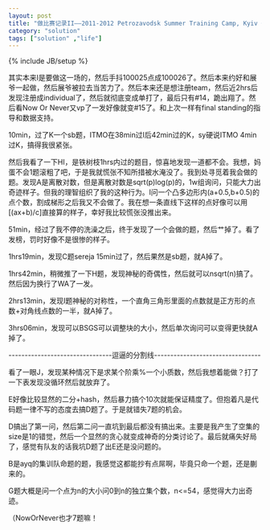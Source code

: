 ```yaml
---
layout: post
title: "做比赛记录II——2011-2012 Petrozavodsk Summer Training Camp, Kyiv + Kharkov NU Contest"
category: "solution"
tags: ["solution" ,"life"]
---
```

{% include JB/setup %}

其实本来I是要做这一场的，然后手抖100025点成100026了。然后本来约好和展爷一起做，然后展爷被拉去当苦力了。然后本来还是想注册team，然后近2hrs后发现注册成individual了，然后就彻底变成单打了，最后只有#14，跪出翔了。然后看Now Or Never又vp了一发好像就变#15了。和上次一样有final standing的指导和数据支持。

10min，过了K一个sb题，ITMO在38min过I后42min过的K，sy硬说ITMO 4min过K，搞得我很紧张。

然后我看了一下HI，是铁树枝1hrs内过的题目，惊喜地发现一道都不会。我想，妈蛋不会1题滚粗了吧，于是我就慌张不知所措被水淹没了。我到处寻觅着我会做的题。发现A是离散对数，但是离散对数是sqrt(p)log(p)的，1w组询问，只能大力出奇迹样子。但我的理智组织了我的这种行为。I问一个凸多边形内(a+0.5,b+0.5)的点个数，割成梯形之后我又不会做了。我在想一条直线下这样的点好像可以用[(ax+b)/c]直接算的样子，幸好我比较慌张没推出来。

51min，经过了我不停的洗澡之后，终于发现了一个会做的题，然后艹掉了。看了发榜，罚时好像不是很惨的样子。

1hrs19min，发现C题sereja 15min过了，然后果然是sb题，就A掉了。

1hrs42min，稍微推了一下H题，发现神秘的奇偶性，然后就可以nsqrt(n)搞了。然后因为换行了WA了一发。

2hrs13min，发现I题神秘的对称性，一个直角三角形里面的点数就是正方形的点数+对角线点数的一半，就A掉了。

3hrs06min，发现可以BSGS可以调整块的大小，然后单次询问可以变得更快就A掉了。

--------------------------------逗逼的分割线---------------------------------

看了一眼J，发现某种情况下是求某个阶乘%一个小质数，然后我想着能做？打了一下表发现没循环然后就放弃了。

E好像比较显然的二分+hash，然后暴力搞个10次就能保证精度了。但抱着凡是代码题一律不写的态度去搞D题了。于是就错失7题的机会。

D搞出了第一问，然后第二问一直坑到最后都没有搞出来。主要是我产生了空集的size是1的错觉，然后一个显然的贪心就变成神奇的分类讨论了。最后就痛失好局了，感觉有队友的话我坑D题了出E还是没问题的。

B是ayq的集训队命题的题，我感觉这都能抄有点屌啊，毕竟只命一个题，还是蒯来的。

G题大概是问一个点为n的大小问0到n的独立集个数，n<=54，感觉得大力出奇迹。

（NowOrNever也才7题嘛！